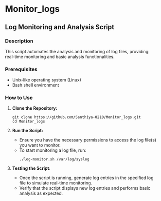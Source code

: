 # Monitor_logs
## Log Monitoring and Analysis Script

### Description
This script automates the analysis and monitoring of log files, providing real-time monitoring and basic analysis functionalities.

### Prerequisites
- Unix-like operating system (Linux)
- Bash shell environment

### How to Use
1. **Clone the Repository:**
   ```
   git clone https://github.com/Santhiya-0210/Monitor_logs.git
   cd Monitor_logs
   ```

2. **Run the Script:**
   - Ensure you have the necessary permissions to access the log file(s) you want to monitor.
   - To start monitoring a log file, run:
     ```
     ./log-monitor.sh /var/log/syslog
     ```

3. **Testing the Script:**
   - Once the script is running, generate log entries in the specified log file to simulate real-time monitoring.
   - Verify that the script displays new log entries and performs basic analysis as expected.
```
